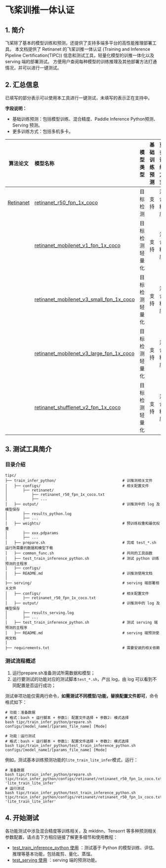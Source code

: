 
# 飞桨训推一体认证

## 1. 简介

飞桨除了基本的模型训练和预测，还提供了支持多端多平台的高性能推理部署工具。
本文档提供了 Retinanet 的飞桨训推一体认证 (Training and Inference Pipeline Certification(TIPC)) 信息和测试工具，轻量化模型的训推一体化以及 serving 端的部署测试。
方便用户查阅每种模型的训练推理及其他部署方法打通情况，并可以进行一键测试。


## 2. 汇总信息

已填写的部分表示可以使用本工具进行一键测试，未填写的表示正在支持中。

**字段说明：**
- 基础训练预测：包括模型训练、混合精度、Paddle Inference Python预测、Serving 预测。
- 更多训练方式：包括多机多卡。

| 算法论文 | 模型名称 | 模型类型 | 基础<br>训练预测 | 更多<br>训练方式 | 模型压缩 |  其他预测部署  |
| :--: | :--- | :----: | :--------: | :---- | :---: | :---: |
| [Retinanet](https://arxiv.org/abs/1708.02002) | [retinanet_r50_fpn_1x_coco](tipc/train_infer_python/configs/retinanet/retinanet_r50_fpn_1x_coco_train_infer_python.txt) | 目标检测  | 支持 | 混合精度 | x | Serving |
|  | [retinanet_mobilenet_v1_fpn_1x_coco](tipc/train_infer_python/configs/retinanet/retinanet_mobilenet_v1_fpn_1x_coco_train_infer_python.txt) | 目标检测<br/>轻量化 | 支持 | 混合精度 | x | Serving |
|  | [retinanet_mobilenet_v3_small_fpn_1x_coco](tipc/train_infer_python/configs/retinanet/retinanet_mobilenet_v3_small_fpn_1x_coco_train_infer_python.txt) | 目标检测<br/>轻量化 | 支持 | 混合精度 | x | Serving |
|  | [retinanet_mobilenet_v3_large_fpn_1x_coco](tipc/train_infer_python/configs/retinanet/retinanet_mobilenet_v3_large_fpn_1x_coco_train_infer_python.txt) | 目标检测<br/>轻量化 | 支持 | 混合精度 | x | Serving |
|  | [retinanet_shufflenet_v2_fpn_1x_coco](tipc/train_infer_python/configs/retinanet/retinanet_shufflenet_v2_fpn_1x_coco_train_infer_python.txt) | 目标检测<br/>轻量化 | 支持 | 混合精度 | x | Serving |


## 3. 测试工具简介
### 目录介绍

```shell
tipc/
├── train_infer_python/                              # 训推测相关文件
│   ├── configs/									 # 相关配置文件
│       ├── retinanet/
│           ├── retinanet_r50_fpn_1x_coco.txt
│           ├── ...
│   ├── output/                                      # 训推测中的 log 及模型保存
│       ├── results_python.log
│       ├── ...
│   ├── weights/                                     # 预训练权重和最优权重
│       ├── xxx.pdparams
│       ├── ...
│   ├── prepare.sh                                   # 完成 test_*.sh 运行所需要的数据和模型下载
│   ├── common_func.sh                               # 共同的工具函数
│   ├── test_train_inference_python.sh               # 测试 python 训练预测的主程序
│   ├── configs/
│   ├── README.md                                    # 训推测使用文档
│
├── serving/                                         # serving 端部署相关文件
│   ├── configs/									 # 相关配置文件
│       ├── retinanet_r50_fpn_1x_coco.txt
│   ├── output/                                      # 训推测中的 log 及模型保存
│       ├── results_serving.log
│       ├── ...
│   ├── test_train_inference_python.sh               # 测试 serving 端预测的主程序
│   ├── README.md                                    # serving 端预测使用文档
│
├── requirements.txt                                 # 需要安装的相关依赖

```

### 测试流程概述

1. 运行prepare.sh准备测试所需数据和模型；
2. 运行要测试的功能对应的测试脚本`test_*.sh`，产出 log，由 log 可以看到不同配置是否运行成功；

测试单项功能仅需两行命令，**如需测试不同模型/功能，替换配置文件即可**，命令格式如下：
```shell
# 功能：准备数据
# 格式：bash + 运行脚本 + 参数1: 配置文件选择 + 参数2: 模式选择
bash tipc/train_infer_python/prepare.sh configs/[model_name]/[params_file_name] [Mode]

# 功能：运行测试
# 格式：bash + 运行脚本 + 参数1: 配置文件选择 + 参数2: 模式选择
bash tipc/train_infer_python/test_train_inference_python.sh configs/[model_name]/[params_file_name] [Mode]
```

例如，测试基本训练预测功能的`lite_train_lite_infer`模式，运行：
```shell
# 准备数据
bash tipc/train_infer_python/prepare.sh tipc/train_infer_python/configs/retinanet/retinanet_r50_fpn_1x_coco.txt 'lite_train_lite_infer'
# 运行测试
bash tipc/train_infer_python/test_train_inference_python.sh tipc/train_infer_python/configs/retinanet/retinanet_r50_fpn_1x_coco.txt 'lite_train_lite_infer'
```

## 4. 开始测试
各功能测试中涉及混合精度等训练相关，及 mkldnn、Tensorrt 等多种预测相关参数配置，请点击下方相应链接了解更多细节和使用教程：  
- [test_train_inference_python 使用](https://github.com/FL77N/RetinaNet-Based-on-PPdet/blob/main/tipc/train_infer_python/README.md) ：测试基于 Python 的模型训练、评估、推理等基本功能，包括裁剪、量化、蒸馏。
- [test_serving 使用](https://github.com/FL77N/RetinaNet-Based-on-PPdet/blob/main/tipc/serving/README.md) ：serving 端的预测功能。
